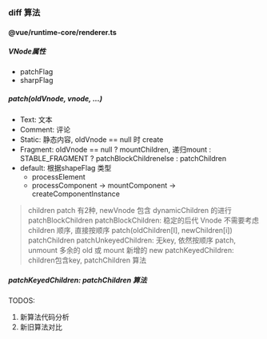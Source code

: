 ### diff 算法

#### @vue/runtime-core/renderer.ts

##### VNode属性
- patchFlag
- sharpFlag

##### patch(oldVnode, vnode, ...)
- Text: 文本
- Comment: 评论
- Static: 静态内容, oldVnode == null 时 create
- Fragment: oldVnode == null ? mountChildren, 递归mount : STABLE_FRAGMENT ? patchBlockChildrenelse : patchChildren
- default: 根据shapeFlag 类型
    - processElement
    - processComponent -> mountComponent -> createComponentInstance

> children patch 有2种, newVnode 包含 dynamicChildren 的进行 patchBlockChildren
patchBlockChildren: 稳定的后代 Vnode 不需要考虑children 顺序, 直接按顺序 patch(oldChildren[I], newChildren[i])
patchChildren
	patchUnkeyedChildren: 无key, 依然按顺序 patch, unmount 多余的 old 或 mount 新增的 new
	patchKeyedChildren: children包含key, patchChildren 算法


##### patchKeyedChildren: patchChildren 算法

TODOS:
1. 新算法代码分析
2. 新旧算法对比
